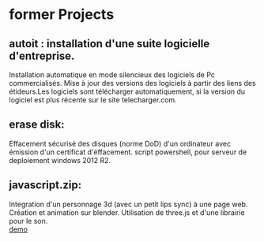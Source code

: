 # former Projects
## autoit : installation d'une suite logicielle d'entreprise.
Installation automatique en mode silencieux des logiciels de Pc commercialisés.
Mise à jour des versions des logiciels à partir des liens des étideurs.Les logiciels sont télécharger automatiquement, si la version du logiciel est plus récente sur le site telecharger.com.

## erase disk:
Effacement sécurisé des disques (norme DoD) d'un ordinateur avec émission d'un certificat d'éffacement.
script powershell, pour serveur de deploiement windows 2012 R2.

## javascript.zip:
Integration d'un personnage 3d (avec un petit lips sync) à une page web.
Création et animation sur blender.
Utilisation de three.js et d'une librairie pour le son.
<br/><a href="http://gheraibia.free.fr/index1.1.html">demo</a>

